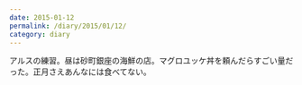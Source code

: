 ```yaml
---
date: 2015-01-12
permalink: /diary/2015/01/12/
category: diary
---
```


アルスの練習。昼は砂町銀座の海鮮の店。マグロユッケ丼を頼んだらすごい量だった。正月さえあんなには食べてない。